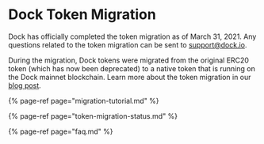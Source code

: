 # Dock Token Migration

Dock has officially completed the token migration as of March 31, 2021. Any questions related to the token migration can be sent to support@dock.io.

During the migration, Dock tokens were migrated from the original ERC20 token \(which has now been deprecated\) to a native token that is running on the Dock mainnet blockchain. Learn more about the token migration in our [blog post](https://blog.dock.io/the-dock-token-migration-is-now-complete/).



{% page-ref page="migration-tutorial.md" %}

{% page-ref page="token-migration-status.md" %}

{% page-ref page="faq.md" %}



